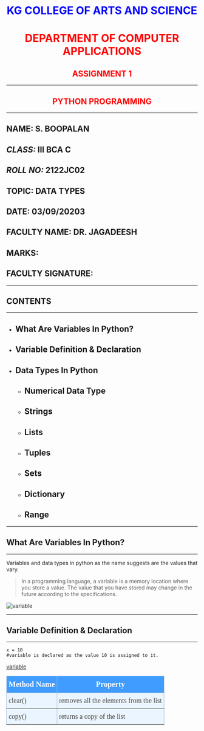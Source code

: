 <h1 style="text-align:center;font-weight:bold;color:blue;">KG COLLEGE OF ARTS AND SCIENCE</h1>
<h1 style="text-align:center;font-weight:bold;color:red;.">DEPARTMENT OF COMPUTER APPLICATIONS</h1>

<h2 style="text-align:center;font-weight:bold;color:red;.">ASSIGNMENT 1</h2>

***

<h2 style="text-align:center;font-weight:bold;color:red;.">PYTHON PROGRAMMING</h2>

***

## **NAME:** S. BOOPALAN
## *CLASS:* III BCA C
## ***ROLL NO:*** 2122JC02
## TOPIC: DATA TYPES
## DATE: 03/09/20203
## FACULTY NAME: DR. JAGADEESH
## MARKS:
## FACULTY SIGNATURE:

***
## CONTENTS
***
- ## What Are Variables In Python?
- ## Variable Definition & Declaration
- ## Data Types In Python
    * ## Numerical Data Type
    * ## Strings
    * ## Lists
    * ## Tuples
    * ## Sets
    * ## Dictionary
    * ## Range
***
## What Are Variables In Python?
***
Variables and data types in python as the name suggests are the values that vary. 
> In a programming language, a variable is a memory location where you store a value. The value that you have stored may change in the future according to the specifications.

![variable](https://d1jnx9ba8s6j9r.cloudfront.net/blog/wp-content/uploads/2019/05/1-768x464.png)

***
## Variable Definition & Declaration
***
```
x = 10
#variable is declared as the value 10 is assigned to it.
```

[variable](https://d1jnx9ba8s6j9r.cloudfront.net/blog/wp-content/uploads/2019/05/1-768x464.png)

<style type="text/css">
.tg  {border-collapse:collapse;border-color:#9ABAD9;border-spacing:0;}
.tg td{background-color:#EBF5FF;border-color:#9ABAD9;border-style:solid;border-width:1px;color:#444;
  font-family:Arial, sans-serif;font-size:14px;overflow:hidden;padding:10px 5px;word-break:normal;}
.tg th{background-color:#409cff;border-color:#9ABAD9;border-style:solid;border-width:1px;color:#fff;
  font-family:Arial, sans-serif;font-size:14px;font-weight:normal;overflow:hidden;padding:10px 5px;word-break:normal;}
.tg .tg-aboz{border-color:inherit;font-family:"Times New Roman", Times, serif !important;font-size:18px;text-align:left;
  vertical-align:top}
.tg .tg-5m03{border-color:inherit;font-family:"Times New Roman", Times, serif !important;font-size:20px;font-weight:bold;
  text-align:center;vertical-align:top}
</style>
<table class="tg">
<thead>
  <tr>
    <th class="tg-5m03">Method Name</th>
    <th class="tg-5m03">Property</th>
  </tr>
</thead>
<tbody>
  <tr>
    <td class="tg-aboz">clear()</td>
    <td class="tg-aboz">removes all the elements from the list</td>
  </tr>
  <tr>
    <td class="tg-aboz">copy()</td>
    <td class="tg-aboz">returns a copy of the list</td>
  </tr>
</tbody>
</table>